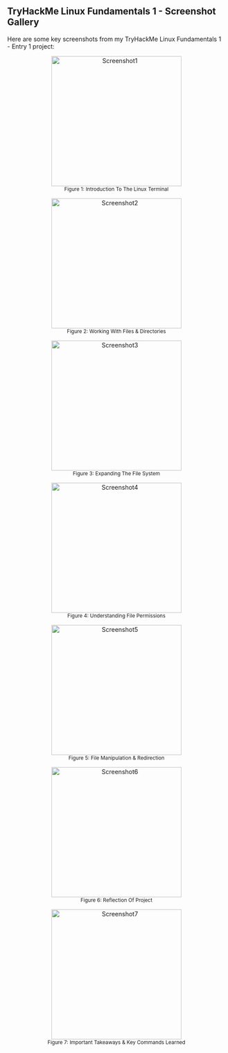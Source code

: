 ## TryHackMe Linux Fundamentals 1 - Screenshot Gallery

Here are some key screenshots from my TryHackMe Linux Fundamentals 1 - Entry 1 project:

<p align="center">
  <img src="./Linux_Fundamentals_1/Screenshots/Screenshots.md/Screenshot1.jpeg" alt="Screenshot1" width="300" />
  <br><small>Figure 1: Introduction To The Linux Terminal</small>
</p>

<p align="center">
  <img src="./Linux_Fundamentals_1/Screenshots/Screenshots.md/Screenshot2.jpeg" alt="Screenshot2" width="300" />
  <br><small>Figure 2: Working With Files & Directories</small>
</p>

<p align="center">
  <img src="./Linux_Fundamentals_1/Screenshots/Screenshots.md/Screenshot3.jpeg" alt="Screenshot3" width="300" />
  <br><small>Figure 3: Expanding The File System</small>
</p>

<p align="center">
  <img src="./Linux_Fundamentals_1/Screenshots/Screenshots.md/Screenshot4.jpeg" alt="Screenshot4" width="300" />
  <br><small>Figure 4: Understanding File Permissions</small>
</p>

<p align="center">
  <img src="./Linux_Fundamentals_1/Screenshots/Screenshots.md/Screenshot5.jpeg" alt="Screenshot5" width="300" />
  <br><small>Figure 5: File Manipulation & Redirection</small>
</p>

<p align="center">
  <img src="./Linux_Fundamentals_1/Screenshots/Screenshots.md/Screenshot6.jpeg" alt="Screenshot6" width="300" />
  <br><small>Figure 6: Reflection Of Project</small>
</p>

<p align="center">
  <img src="./Linux_Fundamentals_1/Screenshots/Screenshots.md/Screenshot7.jpeg" alt="Screenshot7" width="300" />
  <br><small>Figure 7: Important Takeaways & Key Commands Learned</small>
</p>